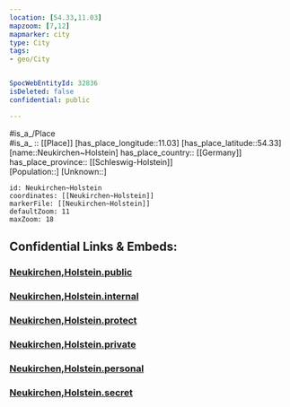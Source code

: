 ```yaml
---
location: [54.33,11.03] 
mapzoom: [7,12] 
mapmarker: city 
type: City
tags:
- geo/City


SpocWebEntityId: 32836
isDeleted: false
confidential: public

---
```

#is_a_/Place  
#is_a_ :: [[Place]] 
[has_place_longitude::11.03] 
[has_place_latitude::54.33] 
[name::Neukirchen~Holstein] 
has_place_country:: [[Germany]]  
has_place_province:: [[Schleswig-Holstein]]  
[Population::] 
[Unknown::] 


```leaflet
id: Neukirchen~Holstein
coordinates: [[Neukirchen~Holstein]] 
markerFile: [[Neukirchen~Holstein]] 
defaultZoom: 11 
maxZoom: 18
```


## Confidential Links & Embeds: 

### [Neukirchen,Holstein.public](/_public/\Earth\Continent\Europe\Europe~Central\Germany\Germany~West\Schleswig-Holstein\counties~SH\Ostholstein\cities~Ostholstein\Oldenburg-Land\boroughs~Oldenburg-LandNeukirchen,Holstein.public.md) 

### [Neukirchen,Holstein.internal](/_internal/\Earth\Continent\Europe\Europe~Central\Germany\Germany~West\Schleswig-Holstein\counties~SH\Ostholstein\cities~Ostholstein\Oldenburg-Land\boroughs~Oldenburg-LandNeukirchen,Holstein.internal.md) 

### [Neukirchen,Holstein.protect](/_protect/\Earth\Continent\Europe\Europe~Central\Germany\Germany~West\Schleswig-Holstein\counties~SH\Ostholstein\cities~Ostholstein\Oldenburg-Land\boroughs~Oldenburg-LandNeukirchen,Holstein.protect.md) 

### [Neukirchen,Holstein.private](/_private/\Earth\Continent\Europe\Europe~Central\Germany\Germany~West\Schleswig-Holstein\counties~SH\Ostholstein\cities~Ostholstein\Oldenburg-Land\boroughs~Oldenburg-LandNeukirchen,Holstein.private.md) 

### [Neukirchen,Holstein.personal](/_personal/\Earth\Continent\Europe\Europe~Central\Germany\Germany~West\Schleswig-Holstein\counties~SH\Ostholstein\cities~Ostholstein\Oldenburg-Land\boroughs~Oldenburg-LandNeukirchen,Holstein.personal.md) 

### [Neukirchen,Holstein.secret](/_secret/\Earth\Continent\Europe\Europe~Central\Germany\Germany~West\Schleswig-Holstein\counties~SH\Ostholstein\cities~Ostholstein\Oldenburg-Land\boroughs~Oldenburg-LandNeukirchen,Holstein.secret.md)

